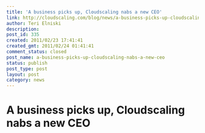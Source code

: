 ```yaml
---
title: 'A business picks up, Cloudscaling nabs a new CEO'
link: http://cloudscaling.com/blog/news/a-business-picks-up-cloudscaling-nabs-a-new-ceo/
author: Teri Elniski
description: 
post_id: 335
created: 2011/02/23 17:41:41
created_gmt: 2011/02/24 01:41:41
comment_status: closed
post_name: a-business-picks-up-cloudscaling-nabs-a-new-ceo
status: publish
post_type: post
layout: post
category: news
---
```


# A business picks up, Cloudscaling nabs a new CEO


